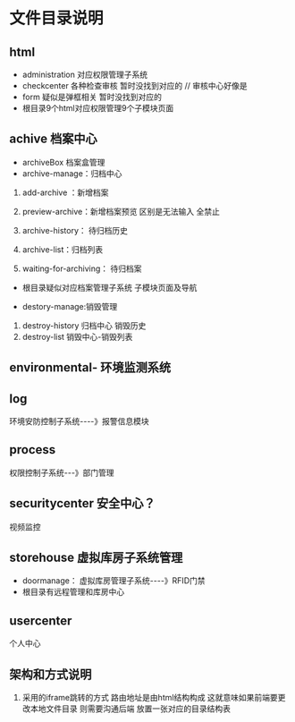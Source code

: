 # 文件目录说明
## html
+ administration 对应权限管理子系统
+ checkcenter 各种检查审核 暂时没找到对应的 // 审核中心好像是
+ form 疑似是弹框相关 暂时没找到对应的
+ 根目录9个html对应权限管理9个子模块页面

## achive 档案中心
+ archiveBox 档案盒管理
+ archive-manage：归档中心
1. add-archive ：新增档案



2. preview-archive：新增档案预览 区别是无法输入 全禁止
3. archive-history： 待归档历史
4. archive-list：归档列表
5. waiting-for-archiving： 待归档案
+ 根目录疑似对应档案管理子系统 子模块页面及导航

+ destory-manage:销毁管理
1. destroy-history 归档中心 销毁历史
2. destroy-list 销毁中心-销毁列表

## environmental- 环境监测系统


## log
环境安防控制子系统----》报警信息模块

## process
权限控制子系统---》部门管理

## securitycenter 安全中心？
视频监控

## storehouse 虚拟库房子系统管理
+ doormanage： 虚拟库房管理子系统----》RFID门禁
+ 根目录有远程管理和库房中心


## usercenter
个人中心





## 架构和方式说明
1. 采用的iframe跳转的方式 路由地址是由html结构构成 这就意味如果前端要更改本地文件目录 则需要沟通后端 放置一张对应的目录结构表
